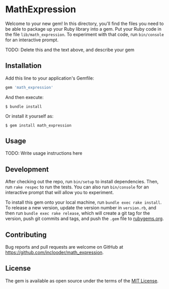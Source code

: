 # MathExpression

Welcome to your new gem! In this directory, you'll find the files you need to be able to package up your Ruby library into a gem. Put your Ruby code in the file `lib/math_expression`. To experiment with that code, run `bin/console` for an interactive prompt.

TODO: Delete this and the text above, and describe your gem

## Installation

Add this line to your application's Gemfile:

```ruby
gem 'math_expression'
```

And then execute:

    $ bundle install

Or install it yourself as:

    $ gem install math_expression

## Usage

TODO: Write usage instructions here

## Development

After checking out the repo, run `bin/setup` to install dependencies. Then, run `rake respec` to run the tests. You can also run `bin/console` for an interactive prompt that will allow you to experiment.

To install this gem onto your local machine, run `bundle exec rake install`. To release a new version, update the version number in `version.rb`, and then run `bundle exec rake release`, which will create a git tag for the version, push git commits and tags, and push the `.gem` file to [rubygems.org](https://rubygems.org).

## Contributing

Bug reports and pull requests are welcome on GitHub at https://github.com/inclooder/math_expression.


## License

The gem is available as open source under the terms of the [MIT License](https://opensource.org/licenses/MIT).
